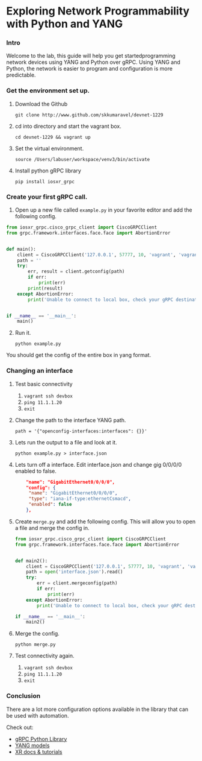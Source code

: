 # Exploring Network Programmability with Python and YANG

 ### Intro

Welcome to the lab, this guide will help you get startedprogramming network devices using YANG and Python over gRPC. Using YANG and Python, the network is easier to program and configuration is more predictable. 

### Get the environment set up.

1. Download the Github 

   ```git clone http://www.github.com/skkumaravel/devnet-1229```

2. cd into directory and start the vagrant box.

   ```cd devnet-1229 && vagrant up```

3. Set the virtual environment.

   ```source /Users/labuser/workspace/venv3/bin/activate```

4. Install python gRPC library

   ```pip install iosxr_grpc``` 

### Create your first gRPC call. 

1. Open up a new file called `example.py` in your favorite editor and add the following config.

```python
from iosxr_grpc.cisco_grpc_client import CiscoGRPCClient
from grpc.framework.interfaces.face.face import AbortionError


def main():
    client = CiscoGRPCClient('127.0.0.1', 57777, 10, 'vagrant', 'vagrant')
    path = ''
    try:
        err, result = client.getconfig(path)
        if err:
            print(err)
        print(result)
    except AbortionError:
        print('Unable to connect to local box, check your gRPC destination.')


if __name__ == '__main__':
    main()
```

2. Run it.

   ```python example.py```

You should get the config of the entire box in yang format.

### Changing an interface

1. Test basic connectivity

   1. `vagrant ssh devbox`
   2. `ping 11.1.1.20`
   3. `exit`

2. Change the path to the interface YANG path.

   `path = '{"openconfig-interfaces:interfaces": {}}'`

3. Lets run the output to a file and look at it.

   `python example.py > interface.json`

4. Lets turn off a interface. Edit interface.json and change gig 0/0/0/0 enabled to false.

   ```json
       "name": "GigabitEthernet0/0/0/0",
       "config": {
        "name": "GigabitEthernet0/0/0/0",
        "type": "iana-if-type:ethernetCsmacd",
        "enabled": false
       },
   ```

5. Create `merge.py` and add the following config. This will allow you to open a file and merge the config in.

   ```python
   from iosxr_grpc.cisco_grpc_client import CiscoGRPCClient
   from grpc.framework.interfaces.face.face import AbortionError


   def main2():
       client = CiscoGRPCClient('127.0.0.1', 57777, 10, 'vagrant', 'vagrant')
       path = open('interface.json').read()
       try:
           err = client.mergeconfig(path)
           if err:
               print(err)
       except AbortionError:
           print('Unable to connect to local box, check your gRPC destination.')

   if __name__ == '__main__':
       main2()
   ```

6. Merge the config.

   `python merge.py`

7. Test connectivity again.

   1. `vagrant ssh devbox`
   2. `ping 11.1.1.20`
   3. `exit`

### Conclusion

There are a lot more configuration options available in the library that can be used with automation. 

Check out:

- [gRPC Python Library](https://github.com/cisco-grpc-connection-libs/ios-xr-grpc-python)
- [YANG models](https://github.com/YangModels/yang)
- [XR docs & tutorials](https://xrdocs.github.io)